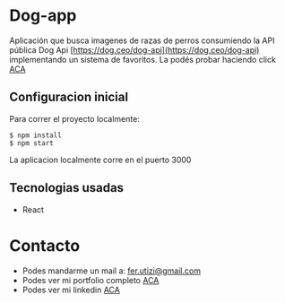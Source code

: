 # Dog-app

Aplicación que busca imagenes de razas de perros consumiendo la API pública Dog Api [https://dog.ceo/dog-api](https://dog.ceo/dog-api) implementando un sistema de favoritos. La podés probar haciendo click [ACA](https://ferutizi.github.io/dog-app/)

## Configuracion inicial

Para correr el proyecto localmente:
```
$ npm install
$ npm start
```
La aplicacion localmente corre en el puerto 3000

## Tecnologias usadas

- React

# Contacto

- Podes mandarme un mail a: fer.utizi@gmail.com
- Podes ver mi portfolio completo [ACA](https://ferutizi.github.io/Portfolio/)
- Podes ver mi linkedin [ACA](https://www.linkedin.com/in/fernando-utizi-2a72a3233/)